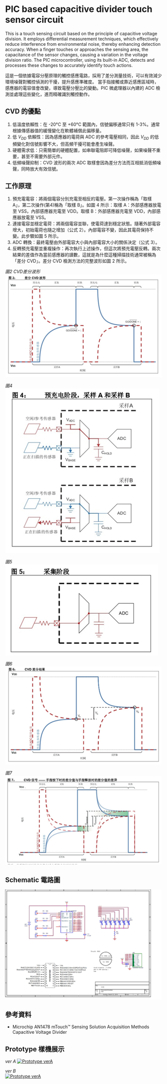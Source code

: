 # PIC based capacitive divider touch sensor circuit
This is a touch sensing circuit based on the principle of capacitive voltage division. It employs differential measurement techniques, which effectively reduce interference from environmental noise, thereby enhancing detection accuracy. When a finger touches or approaches the sensing area, the capacitance of the sensor changes, causing a variation in the voltage division ratio. The PIC microcontroller, using its built-in ADC, detects and processes these changes to accurately identify touch actions.

這是一個依據電容分壓原理的觸控感應電路，採用了差分測量技術，可以有效減少環境噪聲對觸控偵測的干擾，提升感應準確度。
當手指接觸或靠近感應區域時，感應器的電容值會改變，導致電壓分壓比的變動。PIC 微處理器以內建的 ADC 檢測並處理這些變化，進而精確識別觸控動作。

## CVD 的優點
1. 低溫度依賴性：在 -20°C 至 +60°C 範圍內，信號偏移通常只有 1-3%。通常根據傳感器值的緩慢變化在軟體補償此偏移量。
2. 低 $`V_{DD}`$ 依賴性：因為感應器的電荷與 ADC 的參考電壓相同，因此 $`V_{DD}`$ 的低頻變化對信號影響不大，但高頻干擾可能會產生噪聲。
3. 硬體需求低：只需簡單的硬體配置，如串聯電阻即可降低噪聲，如果噪聲不重要，甚至不需要外部元件。
4. 低頻噪聲抑制：CVD 波形的兩次 ADC 取樣會因為差分方法而互相抵消低頻噪聲，同時放大有效信號。

## 工作原理
1. 預充電電容：將兩個電容分別充電至相反的電壓。第一次操作稱為「取樣 A」，第二次操作(第4)稱為「取樣 B」。如圖 4 所示：取樣 A：外部感應器放電至 VSS，內部感應器充電至 VDD。取樣 B：外部感應器充電至 VDD，內部感應器放電至 VSS。
2. 連接電容並穩定電荷：將兩個電容並聯，使電荷達到穩定狀態。隨著外部電容增大，初始電荷也隨之增加（公式 2）。內部電容不變，因此其電荷保持不變。此步驟如圖 5 所示。
3. ADC 轉換：最終電壓由外部電容大小與內部電容大小的關係決定（公式 3）。
4. 反轉預充電壓並重複操作：再次執行上述操作，但這次將預充電壓反轉。兩次結果的差值作為當前感應器的讀數，這就是為什麼這種掃描技術通常被稱為「差分 CVD」。差分 CVD 檢測方法的完整波形如圖 2 所示。

*圖2 CVD差分波形*  
![圖2 CVD差分波形](picture/%E5%9C%96%E4%BA%8C_%E5%B7%AE%E5%88%86CVD%E6%B3%A2%E5%BD%A2.jpg)

*圖4*  
![圖4 預充電階段](picture/%E5%9C%96%E5%9B%9B_%E9%A0%90%E5%85%85%E9%9B%BB%E9%9A%8E%E6%AE%B5.jpg)

*圖5*  
![圖5 採樣階段](picture/%E5%9C%96%E4%BA%94_%E6%8E%A1%E6%A8%A3%E9%9A%8E%E6%AE%B5.jpg)

*圖6*  
![圖6 CVD差分結果](picture/%E5%9C%96%E5%85%AD_CVD%E5%B7%AE%E5%88%86%E7%B5%90%E6%9E%9C.jpg)

*圖7*  
![圖7 CVD信號](picture/%E5%9C%96%E4%B8%83_CVD%E4%BF%A1%E8%99%9F.jpg)

## Schematic 電路圖
![CVD verB](sch/CVD%20ver%20B.jpg)
## 參考資料
- Microchip AN1478 mTouch™ Sensing Solution Acquisition Methods                                         Capacitive Voltage Divider

## Prototype 樣機展示

*ver A*
[![Prototype verA](https://img.youtube.com/vi/0q65-RAXcD0/0.jpg)](https://youtu.be/0q65-RAXcD0)

*ver B*  
[![Prototype verA](https://img.youtube.com/vi/ckIhD4DM1XI/0.jpg)](https://youtu.be/ckIhD4DM1XI)
